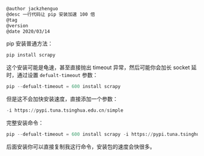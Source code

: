 
```markdown
@author jackzhenguo
@desc 一行代码让 pip 安装加速 100 倍
@tag
@version 
@date 2020/03/14
```

pip 安装普通方法：

```python
pip install scrapy 
```

这个安装可能是龟速，甚至直接抛出 timeout 异常，然后可能你会加长 socket 延时，通过设置 `defualt-timeout` 参数：

```python
pip --defualt-timeout = 600 install scrapy
```

但是这不会加快安装速度，直接添加一个参数：

```python
-i https://pypi.tuna.tsinghua.edu.cn/simple 
```

完整安装命令：

```python
pip --defualt-timeout = 600 install scrapy -i https://pypi.tuna.tsinghua.edu.cn/simple 
```

后面安装你可以直接复制我这行命令，安装包的速度会快很多。